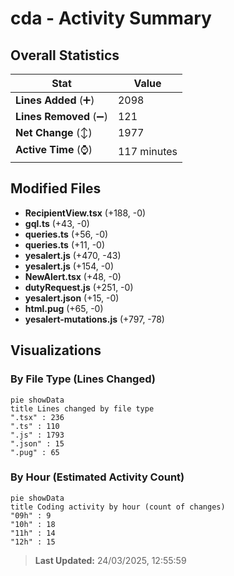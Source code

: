 # cda - Activity Summary 

## Overall Statistics

| Stat                   | Value                                                             |
| ---------------------- | ----------------------------------------------------------------- |
| **Lines Added** (➕)   | 2098                                          |
| **Lines Removed** (➖) | 121                                        |
| **Net Change** (↕)    | 1977                |
| **Active Time** (⌚)   | 117 minutes |


## Modified Files
- **RecipientView.tsx** (+188, -0)
- **gql.ts** (+43, -0)
- **queries.ts** (+56, -0)
- **queries.ts** (+11, -0)
- **yesalert.js** (+470, -43)
- **yesalert.js** (+154, -0)
- **NewAlert.tsx** (+48, -0)
- **dutyRequest.js** (+251, -0)
- **yesalert.json** (+15, -0)
- **html.pug** (+65, -0)
- **yesalert-mutations.js** (+797, -78)

## Visualizations

### By File Type (Lines Changed)

```mermaid
pie showData
title Lines changed by file type
".tsx" : 236
".ts" : 110
".js" : 1793
".json" : 15
".pug" : 65
```

### By Hour (Estimated Activity Count)

```mermaid
pie showData
title Coding activity by hour (count of changes)
"09h" : 9
"10h" : 18
"11h" : 14
"12h" : 15
```


> **Last Updated:** 24/03/2025, 12:55:59